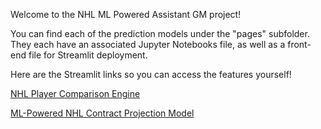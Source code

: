 Welcome to the NHL ML Powered Assistant GM project!

You can find each of the prediction models under the "pages" subfolder. They each have an associated Jupyter Notebooks file, as well as a front-end file for Streamlit deployment.

Here are the Streamlit links so you can access the features yourself!

[NHL Player Comparison Engine](https://huzayfamallick-nhl-ml-powered-a-pagescomparison-frontend-el3lic.streamlit.app/)

[ML-Powered NHL Contract Projection Model](https://huzayfamallick-nhl-ml-powered-ass-pagescontract-frontend-jetdqu.streamlit.app/)
